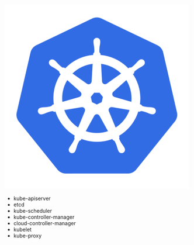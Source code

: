 <img src="./assets/kubernetes-icon-color.png" alt="Kubernetes Logo" width="1501" />

- kube-apiserver
- etcd
- kube-scheduler
- kube-controller-manager
- cloud-controller-manager
- kubelet
- kube-proxy 